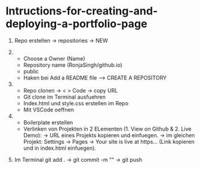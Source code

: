 # Intructions-for-creating-and-deploying-a-portfolio-page


1. Repo erstellen -> repositories -> NEW

2. - Choose a Owner (Name)
   - Repository name (RonjaSingh/github.io)
   - public 
   - Haken bei Add a README file 
   --> CREATE A REPOSITORY

3. - Repo clonen -> < > Code -> copy URL
   - Git clone im Terminal ausfuehren
   - Index.html und style.css erstellen im Repo
   - Mit VSCode oeffnen

4. - Boilerplate erstellen
   - Verlinken von Projekten in 2 <a> ELementen (1. View on Github & 2. Live Demo): 
     -> URL eines Projekts kopieren und  einfuegen. 
     -> im gleichen Projekt: Settings -> Pages -> Your site is live at https... (Link kopieren und in index.html einfuegen). 

5. Im Terminal git add . -> git commit -m "" -> git push


                            